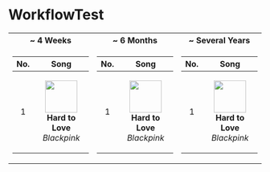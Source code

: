 # WorkflowTest

<table>
<tr><th style="text-align:center">~ 4 Weeks</th><th style="text-align:center">~ 6 Months</th><th style="text-align:center">~ Several Years</th></tr>
<tr><td>

|No.|      Song       |
|:-:|:---------------:|
| 1 | <p align="center"><img id="shortImg_1" src="" width="64" height="64"><br/><b id="shortTitle_1">Hard to Love</b><br/><i id="shortArtist_1">Blackpink</i></p> |

</td><td>

|No.|      Song       |
|:-:|:---------------:|
| 1 | <p align="center"><img id="mediumImg_1" src="" width="64" height="64"><br/><b>Hard to Love</b><br/><i>Blackpink</i></p> |

</td><td>

|No.|      Song       |
|:-:|:---------------:|
| 1 | <p align="center"><img id="longImg_1" src="" width="64" height="64"><br/><b>Hard to Love</b><br/><i>Blackpink</i></p> |

</td></tr> </table>

